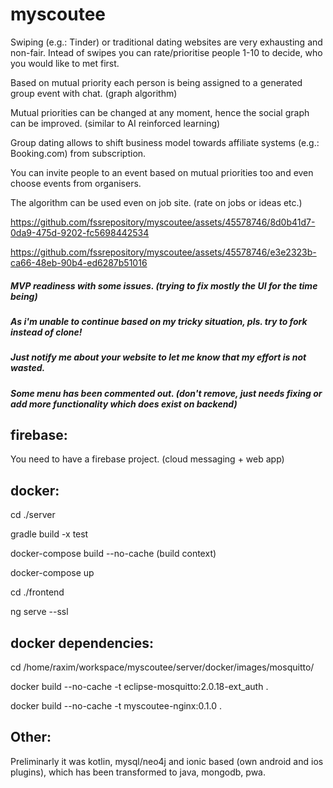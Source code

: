 # myscoutee

Swiping (e.g.: Tinder) or traditional dating websites are very exhausting and non-fair. Intead of swipes you can rate/prioritise people 1-10 to decide, who you would like to met first.
   
Based on mutual priority each person is being assigned to a generated group event with chat. (graph algorithm)
   
Mutual priorities can be changed at any moment, hence the social graph can be improved. (similar to AI reinforced learning)
   
Group dating allows to shift business model towards affiliate systems (e.g.: Booking.com) from subscription.

You can invite people to an event based on mutual priorities too and even choose events from organisers.
   
The algorithm can be used even on job site. (rate on jobs or ideas etc.)

https://github.com/fssrepository/myscoutee/assets/45578746/8d0b41d7-0da9-475d-9202-fc5698442534

https://github.com/fssrepository/myscoutee/assets/45578746/e3e2323b-ca66-48eb-90b4-ed6287b51016


##### MVP readiness with some issues. (trying to fix mostly the UI for the time being)
##### As i'm unable to continue based on my tricky situation, pls. try to fork instead of clone!
##### Just notify me about your website to let me know that my effort is not wasted.
##### Some menu has been commented out. (don't remove, just needs fixing or add more functionality which does exist on backend)

firebase:
---------

You need to have a firebase project. (cloud messaging + web app)

docker:
-------
cd ./server

gradle build -x test

docker-compose build --no-cache (build context)

docker-compose up


cd ./frontend

ng serve --ssl

docker dependencies:
--------------------

cd /home/raxim/workspace/myscoutee/server/docker/images/mosquitto/

docker build --no-cache -t eclipse-mosquitto:2.0.18-ext_auth .

docker build --no-cache -t myscoutee-nginx:0.1.0 .

Other:
------

Preliminarly it was kotlin, mysql/neo4j and ionic based (own android and ios plugins), which has been transformed to java, mongodb, pwa.
